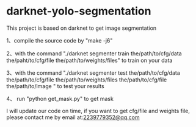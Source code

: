 ﻿# darknet-yolo-segmentation
This project is based on darknet to get image segmentation


1、compile the source code by "make -j6"



2、with the command "./darknet segmenter train the/path/to/cfg/data the/paht/to/cfg/file the/path/to/weights/files" to train on your data



3、with the command "./darknet segmenter test the/path/to/cfg/data the/path/to/cfg/file the/path/to/weights/files the/path/to/cfg/file the/path/to/image " to test your results



4、 run "python get_mask.py" to get mask

I will update our code on time, if you want to get cfg/file and weights file, please contact me by email at:2239779352@qq.com
